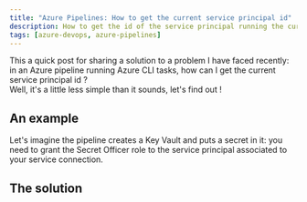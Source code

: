 ```yaml
---
title: "Azure Pipelines: How to get the current service principal id"
description: How to get the id of the service principal running the current task in Azure Pipelines
tags: [azure-devops, azure-pipelines]
---
```


This a quick post for sharing a solution to a problem I have faced recently: in an Azure pipeline running Azure CLI tasks, how can I get the current service principal id ?  
Well, it's a little less simple than it sounds, let's find out !

## An example
Let's imagine the pipeline creates a Key Vault and puts a secret in it: you need to grant the Secret Officer role to the service principal associated to your service connection.

## The solution
